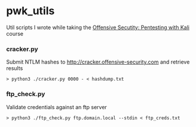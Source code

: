 # pwk_utils

Util scripts I wrote while taking the [Offensive Secutity: Pentesting with Kali](https://www.offensive-security.com/information-security-training/penetration-testing-training-kali-linux/) course

### cracker.py
Submit NTLM hashes to http://cracker.offensive-security.com and retrieve results
```
> python3 ./cracker.py 0000 - < hashdump.txt
```

### ftp_check.py
Validate credentials against an ftp server
```
> python3 ./ftp_check.py ftp.domain.local --stdin < ftp_creds.txt
```
